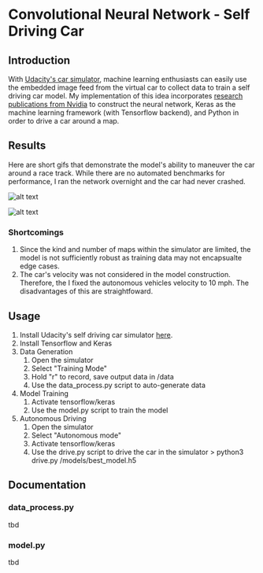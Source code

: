 # Convolutional Neural Network - Self Driving Car

## Introduction
With [Udacity's car simulator](https://github.com/udacity/self-driving-car-sim/), machine learning enthusiasts can easily use the embedded image feed from the virtual car to collect data to train a self driving car model. My implementation of this idea incorporates [research publications from Nvidia](https://devblogs.nvidia.com/deep-learning-self-driving-cars/) to construct the neural network, Keras as the machine learning framework (with Tensorflow backend), and Python in order to drive a car around a map.

## Results

Here are short gifs that demonstrate the model's ability to maneuver the car around a race track. While there are no automated benchmarks for performance, I ran the network overnight and the car had never crashed.

![alt text](https://github.com/benjaminykim/self-driving-car-simulator/blob/master/media%20assets/1.gif)

![alt text](https://github.com/benjaminykim/self-driving-car-simulator/blob/master/media%20assets/2.gif)

### Shortcomings

1. Since the kind and number of maps within the simulator are limited, the model is not sufficiently robust as training data may not encapsualte edge cases.
2. The car's velocity was not considered in the model construction. Therefore, the I fixed the autonomous vehicles velocity to 10 mph. The disadvantages of this are straightfoward.

## Usage

1. Install Udacity's self driving car simulator [here](https://github.com/udacity/self-driving-car-sim/).
2. Install Tensorflow and Keras
3. Data Generation
	1. Open the simulator
	2. Select "Training Mode"
	3. Hold "r" to record, save output data in /data
	4. Use the data_process.py script to auto-generate data
4. Model Training
	1. Activate tensorflow/keras
	2. Use the model.py script to train the model
5. Autonomous Driving
	1. Open the simulator
	2. Select "Autonomous mode"
	3. Activate tensorflow/keras
	4. Use the drive.py script to drive the car in the simulator
			> python3 drive.py /models/best_model.h5

## Documentation
### data_process.py
tbd
### model.py
tbd
